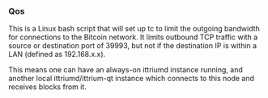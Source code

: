### Qos ###

This is a Linux bash script that will set up tc to limit the outgoing bandwidth for connections to the Bitcoin network. It limits outbound TCP traffic with a source or destination port of 39993, but not if the destination IP is within a LAN (defined as 192.168.x.x).

This means one can have an always-on ittriumd instance running, and another local ittriumd/ittrium-qt instance which connects to this node and receives blocks from it.

